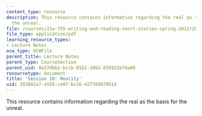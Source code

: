 ```yaml
---
content_type: resource
description: This resource contains information regarding the real as the basis for
  the unreal.
file: /courses/21w-755-writing-and-reading-short-stories-spring-2012/203802a7a558ce07bc16427709070514_MIT21W_755S12_ses10.pdf
file_type: application/pdf
learning_resource_types:
- Lecture Notes
ocw_type: OCWFile
parent_title: Lecture Notes
parent_type: CourseSection
parent_uid: 0a37dbb1-bccb-81b1-2862-835832b7da00
resourcetype: Document
title: 'Session 10: Reality'
uid: 203802a7-a558-ce07-bc16-427709070514
---
```

This resource contains information regarding the real as the basis for the unreal.

